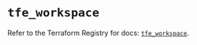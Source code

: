 # `tfe_workspace`

Refer to the Terraform Registry for docs: [`tfe_workspace`](https://registry.terraform.io/providers/hashicorp/tfe/0.53.0/docs/resources/workspace).
